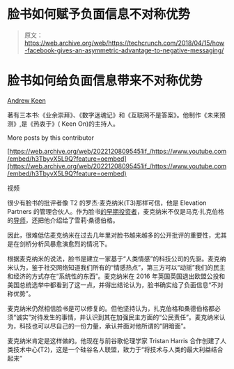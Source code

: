 # 脸书如何赋予负面信息不对称优势 

> 原文：<https://web.archive.org/web/https://techcrunch.com/2018/04/15/how-facebook-gives-an-asymmetric-advantage-to-negative-messaging/>

# 脸书如何给负面信息带来不对称优势

[Andrew Keen](https://web.archive.org/web/20221208095451/http://www.ajkeen.com/)

著有三本书:《业余崇拜》、《数字迷魂记》和《互联网不是答案》。他制作《未来预测》,是《热衷于》( Keen On)的主持人。

More posts by this contributor

[https://web.archive.org/web/20221208095451if_/https://www.youtube.com/embed/h3TbyvX5L9Q?feature=oembed](https://web.archive.org/web/20221208095451if_/https://www.youtube.com/embed/h3TbyvX5L9Q?feature=oembed)

视频

很少有脸书的批评者像 T2 的罗杰·麦克纳米(T3)那样可信，他是 Elevation Partners 的管理合伙人。作为脸书[的早期投资者](https://web.archive.org/web/20221208095451/https://techcrunch.com/2010/03/29/how-facebook-may-save-elevation-partners/)，麦克纳米不仅是马克·扎克伯格的[导师](https://web.archive.org/web/20221208095451/https://www.washingtonpost.com/opinions/i-mentored-mark-zuckerberg-heres-my-road-map-for-fixing-facebook/2018/01/14/0f976dea-f71b-11e7-b34a-b85626af34ef_story.html?utm_term=.2e781528936e)，还把他介绍给了雪莉·桑德伯格。

因此，很难低估麦克纳米在过去几年里对脸书越来越多的公开批评的重要性，尤其是在剑桥分析风暴愈演愈烈的情况下。

根据麦克纳米的说法，脸书是建立一家基于“人类情感”的科技公司的先驱。麦克纳米认为，鉴于社交网络知道我们所有的“情感热点”，第三方可以“动摇”我们的民主和经济的方式存在“系统性的东西”。麦克纳米在 2016 年英国英国退出欧盟公投和美国总统选举中都看到了这一点，并得出结论认为，脸书确实给了负面信息“不对称优势”。

麦克纳米仍然相信脸书是可以修复的。但他坚持认为，扎克伯格和桑德伯格都必须“诚实”对待发生的事情，并认识到其在加强民主方面的“公民责任”。麦克纳米认为，科技也可以尽自己的一份力量，承认并面对他所谓的“阴暗面”。

麦克纳米肯定是这样做的。他现在与前谷歌伦理学家 Tristan Harris 合作创建了人类技术中心(T2)，这是一个硅谷名人联盟，致力于“将技术与人类的最大利益结合起来”